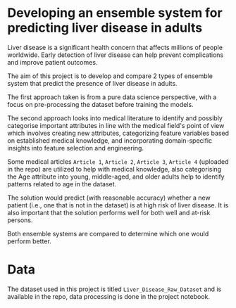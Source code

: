 # Developing an ensemble system for predicting liver disease in adults

Liver disease is a significant health concern that affects millions of people worldwide. Early detection of liver disease can help prevent complications and improve patient outcomes. 

The aim of this project is to develop and compare 2 types of ensemble system that predict the presence of liver disease in adults.

The first approach taken is from a pure data science perspective, with a focus on pre-processing the dataset before training the models.

The second approach looks into medical literature to identify and possibly categorise important attributes in line with the medical field's point of view which involves creating new attributes, categorizing feature variables based on established medical knowledge, and incorporating domain-specific insights into feature selection and engineering. 

Some medical articles `Article 1`, `Article 2`, `Article 3`, `Article 4` (uploaded in the repo) are utilized to help with medical knowledge, also categorising the Age attribute into young, middle-aged, and older adults help to identify patterns related to age in the dataset.

The solution would predict (with reasonable accuracy) whether a new patient (i.e., one that is not in the dataset) is at high risk of liver disease. It is also important that the solution performs well for both well and at-risk persons.

Both ensemble systems are compared to determine which one would perform better.


# Data

The dataset used in this project is titled `Liver_Disease_Raw_Dataset` and is available in the repo, data processing is done in the project notebook.

